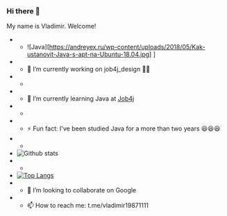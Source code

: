 ### Hi there 👋
My name is Vladimir. Welcome! 
- - ![Java][https://andreyex.ru/wp-content/uploads/2018/05/Kak-ustanovit-Java-s-apt-na-Ubuntu-18.04.jpg]
]
- - 🔭 I’m currently working on job4j_design :running::running:
- -
- - 🌱 I’m currently learning Java at [Job4j](https://job4j.ru/)
- -
- - ⚡ Fun fact: I've been studied Java for a more than two years :satisfied::satisfied::satisfied:
- -
- ![Github stats](https://github-readme-stats.vercel.app/api?username=voldomarich&hide=stars,prs,issues,contribs)
- -
- [![Top Langs](https://github-readme-stats.vercel.app/api/top-langs/?username=voldomarich&layout=compact)](https://github.com/ShamRail/github-readme-stats)
- - 👯 I’m looking to collaborate on Google
- - 📫 How to reach me: t.me/vladimir19871111
<!--


Here are some ideas to get you started:



- 🤔 I’m looking for help with ...
- 💬 Ask me about 
- 📫 How to reach me: ...
- 😄 Pronouns: ...

-->
